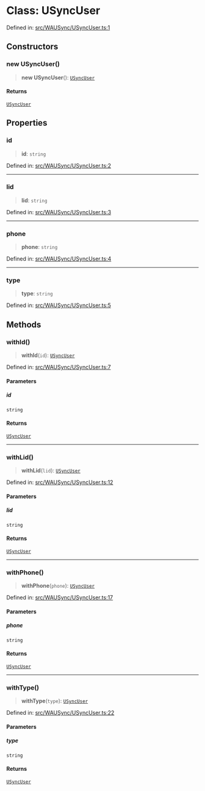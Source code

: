 # Class: USyncUser

Defined in: [src/WAUSync/USyncUser.ts:1](https://github.com/WhiskeySockets/Baileys/blob/2fdabb7f387029b680a2c5e056c7022c25b0f110/src/WAUSync/USyncUser.ts#L1)

## Constructors

### new USyncUser()

> **new USyncUser**(): [`USyncUser`](USyncUser.md)

#### Returns

[`USyncUser`](USyncUser.md)

## Properties

### id

> **id**: `string`

Defined in: [src/WAUSync/USyncUser.ts:2](https://github.com/WhiskeySockets/Baileys/blob/2fdabb7f387029b680a2c5e056c7022c25b0f110/src/WAUSync/USyncUser.ts#L2)

***

### lid

> **lid**: `string`

Defined in: [src/WAUSync/USyncUser.ts:3](https://github.com/WhiskeySockets/Baileys/blob/2fdabb7f387029b680a2c5e056c7022c25b0f110/src/WAUSync/USyncUser.ts#L3)

***

### phone

> **phone**: `string`

Defined in: [src/WAUSync/USyncUser.ts:4](https://github.com/WhiskeySockets/Baileys/blob/2fdabb7f387029b680a2c5e056c7022c25b0f110/src/WAUSync/USyncUser.ts#L4)

***

### type

> **type**: `string`

Defined in: [src/WAUSync/USyncUser.ts:5](https://github.com/WhiskeySockets/Baileys/blob/2fdabb7f387029b680a2c5e056c7022c25b0f110/src/WAUSync/USyncUser.ts#L5)

## Methods

### withId()

> **withId**(`id`): [`USyncUser`](USyncUser.md)

Defined in: [src/WAUSync/USyncUser.ts:7](https://github.com/WhiskeySockets/Baileys/blob/2fdabb7f387029b680a2c5e056c7022c25b0f110/src/WAUSync/USyncUser.ts#L7)

#### Parameters

##### id

`string`

#### Returns

[`USyncUser`](USyncUser.md)

***

### withLid()

> **withLid**(`lid`): [`USyncUser`](USyncUser.md)

Defined in: [src/WAUSync/USyncUser.ts:12](https://github.com/WhiskeySockets/Baileys/blob/2fdabb7f387029b680a2c5e056c7022c25b0f110/src/WAUSync/USyncUser.ts#L12)

#### Parameters

##### lid

`string`

#### Returns

[`USyncUser`](USyncUser.md)

***

### withPhone()

> **withPhone**(`phone`): [`USyncUser`](USyncUser.md)

Defined in: [src/WAUSync/USyncUser.ts:17](https://github.com/WhiskeySockets/Baileys/blob/2fdabb7f387029b680a2c5e056c7022c25b0f110/src/WAUSync/USyncUser.ts#L17)

#### Parameters

##### phone

`string`

#### Returns

[`USyncUser`](USyncUser.md)

***

### withType()

> **withType**(`type`): [`USyncUser`](USyncUser.md)

Defined in: [src/WAUSync/USyncUser.ts:22](https://github.com/WhiskeySockets/Baileys/blob/2fdabb7f387029b680a2c5e056c7022c25b0f110/src/WAUSync/USyncUser.ts#L22)

#### Parameters

##### type

`string`

#### Returns

[`USyncUser`](USyncUser.md)
